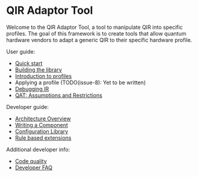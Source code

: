 # QIR Adaptor Tool

Welcome to the QIR Adaptor Tool, a tool to manipulate QIR into specific
profiles. The goal of this framework is to create tools that allow quantum
hardware vendors to adapt a generic QIR to their specific hardware profile.

User guide:

- [Quick start](UserGuide/QuickStart.md)
- [Building the library](UserGuide/BuildingLibrary.md)
- [Introduction to profiles](UserGuide/IntroductionToProfiles.md)
- Applying a profile (TODO(issue-8): Yet to be written)
- [Debugging IR](UserGuide/DebuggingIR.md)
- [QAT: Assumptions and Restrictions](UserGuide/GoalsAndAssumptions.md)

Developer guide:

- [Architecture Overview](DeveloperGuide/ArchitectureOverview.md)
- [Writing a Component](DeveloperGuide/WritingComponent.md)
- [Configuration Library](DeveloperGuide/ConfigurationLibrary.md)
- [Rule based extensions](DeveloperGuide/WritingRuleTests.md)

Additional developer info:

- [Code quality](DeveloperGuide/CodeQuality.md)
- [Developer FAQ](DeveloperGuide/DeveloperFAQ.md)
